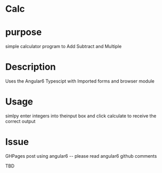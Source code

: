 # Calc

# purpose
simple calculator program to Add Subtract and Multiple 

# Description
Uses the Angular6 Typescipt 
with Imported forms and browser module 

# Usage

simlpy enter integers into theinput box and click calculate to receive 
the correct output

# Issue
GHPages post using angular6 -- please read angular6 github comments 

TBD
